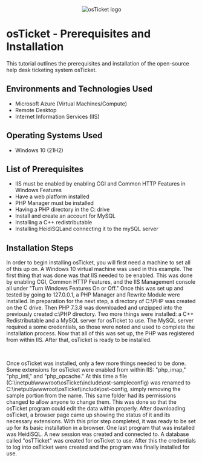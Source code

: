 <p align="center">
<img src="https://i.imgur.com/Clzj7Xs.png" alt="osTicket logo"/>
</p>

<h1>osTicket - Prerequisites and Installation</h1>
This tutorial outlines the prerequisites and installation of the open-source help desk ticketing system osTicket.<br />



<h2>Environments and Technologies Used</h2>

- Microsoft Azure (Virtual Machines/Compute)
- Remote Desktop
- Internet Information Services (IIS)

<h2>Operating Systems Used </h2>

- Windows 10</b> (21H2)

<h2>List of Prerequisites</h2>

- IIS must be enabled by enabling CGI and Common HTTP Features in Windows Features
- Have a web platform installed
- PHP Manager must be installed
- Having a PHP directory in the C: drive
- Install and create an account for MySQL
- Installing a C++ redistributable
- Installing HeidiSQLand connecting it to the mySQL server

<h2>Installation Steps</h2>


In order to begin installing osTicket, you will first need a machine to set all of this up on. A Windows 10 virtual machine was used in this example. The first thing that was done was that IIS needed to be enabled. This was done by enabling CGI, Common HTTP Features, and the IIS Management console all under "Turn Windows Features On or Off." Once this was set up and tested by going to 127.0.0.1, a PHP Manager and Rewrite Module were installed. In preparation for the next step, a directory of C:\PHP was created on the C drive. Then PHP 7.3.8 was downloaded and unzipped into the previously created c:\PHP directory. Two more things were installed: a C++ Redistributable and a MySQL server for osTicket to use. The MySQL server required a some credentials, so those were noted and used to complete the installation process. Now that all of this was set up, the PHP was registered from within IIS. After that, osTicket is ready to be installed. 
</p>
<br />

<p>
Once osTicket was installed, only a few more things needed to be done. Some extensions for osTicket were enabled from within IIS: "php_imap," "php_intl," and "php_opcache." At this time a file (C:\inetpub\wwwroot\osTicket\include\ost-sampleconfig) was renamed to C:\inetpub\wwwroot\osTicket\include\ost-config, simply removing the sample portion from the name. This same folder had its permissions changed to allow anyone to change them. This was done so that the osTicket program could edit the data within properly. After downloading osTicket, a browser page came up showing the status of it and its necessary extensions. With this prior step completed, it was ready to be set up for its basic installation in a browser. One last program that was installed was HeidiSQL. A new session was created and connected to. A database called "osTTicket" was created for osTicket to use. After this the credentials to log into osTicket were created and the program was finally installed for use.
</p>

